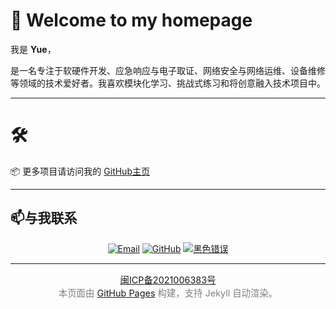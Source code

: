 # 👋 Welcome to my homepage

我是 **Yue**，

是一名专注于软硬件开发、应急响应与电子取证、网络安全与网络运维、设备维修等领域的技术爱好者。我喜欢模块化学习、挑战式练习和将创意融入技术项目中。


---

# 🛠️ 

📦 更多项目请访问我的 [GitHub主页](https://github.com/hiyuey3)

---

## 📫与我联系
<p align="center">
  <a href="mailto:hi@xyw.cx"><img src="https://img.shields.io/badge/Email-hi@xyw.cx-blue?logo=gmail&logoColor=white" alt="Email"></a>
  <a href="https://github.com/hiyuey3"><img src="https://img.shields.io/badge/GitHub-hiyuey3-black?logo=github" alt="GitHub"></a>
  <a href="https://twitter.com/Y3Yue"><img src="https://img.shields.io/badge/Twitter-@yourhandle-1DA1F2?logo=twitter&logoColor=white" alt="黑色错误"></a>
<!--   <a href="https://space.bilibili.com/"><img src="https://img.shields.io/badge/Bilibili-主页-00A1D6?logo=bilibili&logoColor=white" alt="Bilibili"></a> -->
</p>
<!-- 快速链接：<a href ="https://www.5i03.cn" >我的博客</a>  -->

---
<p style="text-align: center; color: gray; font-size: 0.9rem;">
<a href="https://beian.miit.gov.cn/" target="_blank">闽ICP备2021006383号</a><br>
本页面由 <a href="https://pages.github.com/" target="_blank">GitHub Pages</a> 构建，支持 Jekyll 自动渲染。
</p>
